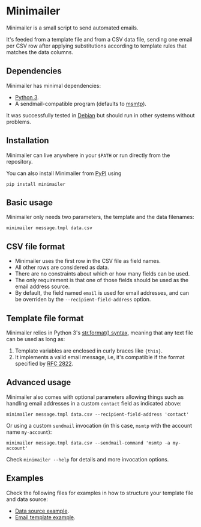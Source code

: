 # Minimailer

Minimailer is a small script to send automated emails.

It's feeded from a template file and from a CSV data file, sending one email
per CSV row after applying substitutions according to template rules that matches
the data columns.

## Dependencies

Minimailer has minimal dependencies:

* [Python 3](https://python.org).
* A sendmail-compatible program (defaults to [msmtp](https://marlam.de/msmtp/)).

It was successfully tested in [Debian](https://debian.org) but should run in
other systems without problems.

## Installation

Minimailer can live anywhere in your `$PATH` or run directly from the repository.

You can also install Minimailer from [PyPI](https://pypi.org) using

    pip install minimailer

## Basic usage

Minimailer only needs two parameters, the template and the data filenames:

    minimailer message.tmpl data.csv

## CSV file format

* Minimailer uses the first row in the CSV file as field names.
* All other rows are considered as data.
* There are no constraints about which or how many fields can be used.
* The only requirement is that one of those fields should be used as the email address source.
* By default, the field named `email` is used for email addresses, and can be
  overriden by the `--recipient-field-address` option.

## Template file format

Minimailer relies in Python 3's [str.format()
syntax](https://docs.python.org/3/library/string.html#formatstrings), meaning that any text
file can be used as long as:

1. Template variables are enclosed in curly braces like `{this}`.
2. It implements a valid email message, i.e, it's compatible if the format specified by
   [RFC 2822](https://datatracker.ietf.org/doc/html/rfc2822).

## Advanced usage

Minimailer also comes with optional parameters allowing things such as handling
email addresses in a custom `contact` field as indicated above:

    minimailer message.tmpl data.csv --recipient-field-address 'contact'

Or using a custom `sendmail` invocation (in this case, `msmtp` with the account
name `my-account`):

    minimailer message.tmpl data.csv --sendmail-command 'msmtp -a my-account'

Check `minimailer --help` for details and more invocation options.

## Examples

Check the following files for examples in how to structure your template file
and data source:

* [Data source example](examples/data.csv).
* [Email template example](examples/message.tmpl).

